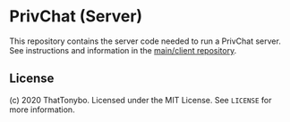 # PrivChat (Server)
This repository contains the server code needed to run a PrivChat server. See instructions and information in the [main/client repository](https://github.com/ThatTonybo/privchat-client).

## License
(c) 2020 ThatTonybo. Licensed under the MIT License. See `LICENSE` for more information.